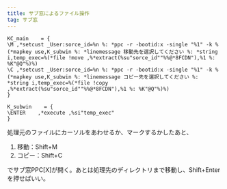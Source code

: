 ```yaml
---
title: サブ窓によるファイル操作
tag: サブ窓
---
```


```text
KC_main    = {
\M ,*setcust _User:sorce_id=%n %: *ppc -r -bootid:x -single "%1" -k %(*mapkey use,K_subwin %: *linemessage 移動先を選択してください %: *string i,temp_exec=%(*file !move ,%*extract(%su"sorce_id""%%@*8FCDN"),%1 %: %K"@Q"%)%)
\C ,*setcust _User:sorce_id=%n %: *ppc -r -bootid:x -single "%1" -k %(*mapkey use,K_subwin %: *linemessage コピー先を選択してください %: *string i,temp_exec=%(*file !copy ,%*extract(%su"sorce_id""%%@*8FCDN"),%1 %: %K"@Q"%)%)
}

K_subwin	= {
\ENTER    ,*execute ,%si"temp_exec"
}
```

処理元のファイルにカーソルをあわせるか、マークするかしたあと、

1. 移動：Shift+M
1. コピー：Shift+C

でサブ窓PPC[X]が開く。あとは処理先のディレクトリまで移動し、Shift+Enterを押せばいい。
